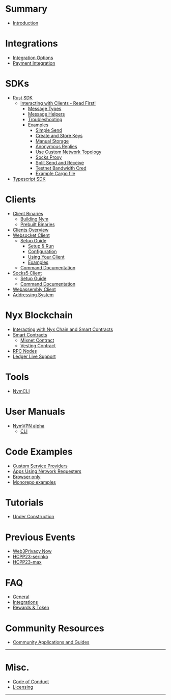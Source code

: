 [//]: # (TODO change the URLs in the top handlebars)
#
# Summary
- [Introduction](introduction.md)

[//]: # (TODO see what you can take from here and put in the intro file )
  [//]: # (# Infrastructure)
  [//]: # ()
  [//]: # (- [What is Nym?]&#40;infrastructure/nym.md&#41;)
  [//]: # (- [Nym vs Other Systems]&#40;infrastructure/nym-vs-others.md&#41;)
  [//]: # (- [Node Types]&#40;infrastructure/node-types.md&#41;)

[//]: # (TODO change this to something like 'where to get started and rewrite')
# Integrations
- [Integration Options](integrations/integration-options.md)
- [Payment Integration](integrations/payment-integration.md)

# SDKs
- [Rust SDK](sdk/rust/rust.md)
  - [Interacting with Clients - Read First!](sdk/rust/readfirst.md)
	- [Message Types](sdk/rust/message-types.md)
	- [Message Helpers](sdk/rust/message-helpers.md)
	- [Troubleshooting](sdk/rust/troubleshooting.md)
	- [Examples](sdk/rust/examples.md)
		- [Simple Send](sdk/rust/examples/simple.md)
		- [Create and Store Keys](sdk/rust/examples/keys.md)
		- [Manual Storage](sdk/rust/examples/storage.md)
		- [Anonymous Replies](sdk/rust/examples/surbs.md)
		- [Use Custom Network Topology](sdk/rust/examples/custom-network.md)
		- [Socks Proxy](sdk/rust/examples/socks.md)
		- [Split Send and Receive](sdk/rust/examples/split-send.md)
		- [Testnet Bandwidth Cred](sdk/rust/examples/credential.md)
		- [Example Cargo file](sdk/rust/examples/cargo.md)
- [Typescript SDK](sdk/typescript.md)

# Clients
- [Client Binaries](clients/client-binaries.md)
  - [Building Nym](clients/building-nym.md)
  - [Prebuilt Binaries](clients/pre-built-binaries.md)
- [Clients Overview](clients/overview.md)
- [Websocket Client](clients/websocket-client.md)
  - [Setup Guide](clients/websocket/guide.md)
      - [Setup & Run](clients/websocket/setup.md)
      - [Configuration](clients/websocket/config.md)
      - [Using Your Client](clients/websocket/usage.md)
      - [Examples](clients/websocket/examples.md)
  - [Command Documentation](clients/websocket/commands.md)
- [Socks5 Client](clients/socks5-client.md)
  - [Setup Guide](clients/socks5/setup.md)
  - [Command Documentation](clients/socks5/commands.md)
- [Webassembly Client](clients/webassembly-client.md)
- [Addressing System](clients/addressing-system.md)

# Nyx Blockchain
- [Interacting with Nyx Chain and Smart Contracts](nyx/interacting-with-chain.md)
- [Smart Contracts](nyx/smart-contracts.md)
    - [Mixnet Contract](nyx/mixnet-contract.md)
    - [Vesting Contract](nyx/vesting-contract.md)
- [RPC Nodes](nyx/rpc-node.md)
- [Ledger Live Support](nyx/ledger-live.md)

# Tools
- [NymCLI](tools/nym-cli.md)

# User Manuals
- [NymVPN alpha](nymvpn/intro.md)
    - [CLI](nymvpn/cli.md)

# Code Examples
- [Custom Service Providers](examples/custom-services.md)
- [Apps Using Network Requesters](examples/using-nrs.md)
- [Browser only](examples/browser-only.md)
- [Monorepo examples](examples/monorepo-examples.md)

# Tutorials
- [Under Construction](tutorials/comingsoon.md)

# Previous Events
- [Web3Privacy Now](./events/web3-privacy.md)
- [HCPP23-serinko](./events/hcpp23-serinko.md)
- [HCPP23-max](./events/hcpp23-max.md)

# FAQ
- [General](faq/general-faq.md)
- [Integrations](faq/integrations-faq.md)
- [Rewards & Token](faq/rewards-faq.md)

# Community Resources
- [Community Applications and Guides](community-resources/community-applications-and-guides.md)

---
# Misc.
- [Code of Conduct](coc.md)
- [Licensing](licensing.md)
---
